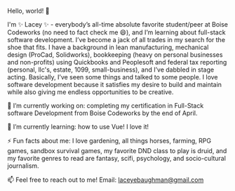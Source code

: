 Hello, world! 👋

I'm ✨ Lacey ✨ - everybody’s all-time absolute favorite student/peer at Boise Codeworks (no need to fact check me 😄), 
and I’m learning about full-stack software development. I’ve become a jack of all trades in my search for the shoe that fits. 
I have a background in lean manufacturing, mechanical design (ProCad, Solidworks), bookkeeping (heavy on personal businesses and non-profits) using Quickbooks and Peoplesoft and federal tax reporting (personal, llc's, estate, 1099, small-business), and I’ve dabbled in stage acting. Basically, I’ve seen some things and 
talked to some people. I love software development because it satisfies my desire to build and maintain while also giving me 
endless opportunities to be creative. 

🔭 I’m currently working on: completing my certification in Full-Stack software Development from Boise Codeworks by the end of April. 

🌱 I’m currently learning: how to use Vue! I love it!

⚡ Fun facts about me: I love gardening, all things horses, farming, RPG games, sandbox survival games, my favorite DND class to play is druid, and my favorite genres to read are fantasy, scifi, psychology, and socio-cultural journalism. 

📫  Feel free to reach out to me!
Email: laceyebaughman@gmail.com
